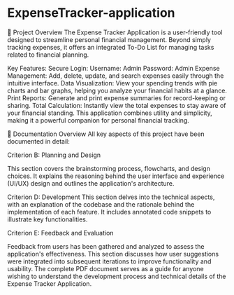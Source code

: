 # ExpenseTracker-application
📌 Project Overview
The Expense Tracker Application is a user-friendly tool designed to streamline personal financial management. Beyond simply tracking expenses, it offers an integrated To-Do List for managing tasks related to financial planning.

Key Features:
Secure Login:
Username: Admin
Password: Admin
Expense Management:
Add, delete, update, and search expenses easily through the intuitive interface.
Data Visualization:
View your spending trends with pie charts and bar graphs, helping you analyze your financial habits at a glance.
Print Reports:
Generate and print expense summaries for record-keeping or sharing.
Total Calculation:
Instantly view the total expenses to stay aware of your financial standing.
This application combines utility and simplicity, making it a powerful companion for personal financial tracking.

📑 Documentation Overview
All key aspects of this project have been documented in detail:

Criterion B: Planning and Design

This section covers the brainstorming process, flowcharts, and design choices. It explains the reasoning behind the user interface and experience (UI/UX) design and outlines the application's architecture.

Criterion D: Development
This section delves into the technical aspects, with an explanation of the codebase and the rationale behind the implementation of each feature. It includes annotated code snippets to illustrate key functionalities.

Criterion E: Feedback and Evaluation

Feedback from users has been gathered and analyzed to assess the application's effectiveness. This section discusses how user suggestions were integrated into subsequent iterations to improve functionality and usability.
The complete PDF document serves as a guide for anyone wishing to understand the development process and technical details of the Expense Tracker Application.
